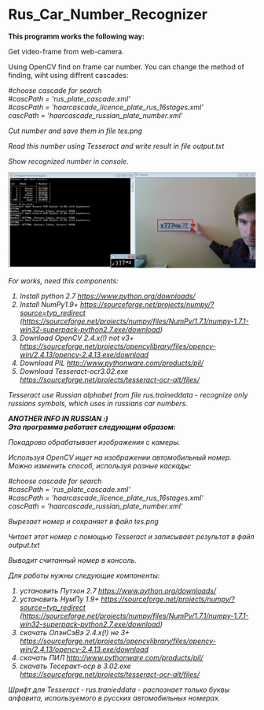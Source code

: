 ﻿# Rus_Car_Number_Recognizer

<b>This programm works the following way:</b>

Get video-frame from web-camera.

Using OpenCV find on frame car number. You can change the method of finding, wiht using diffrent cascades:

<i>#choose cascade for search<br/>
<i>#cascPath = 'rus_plate_cascade.xml'<br/>
<i>#cascPath = 'haarcascade_licence_plate_rus_16stages.xml'<br/>
<i>cascPath = 'haarcascade_russian_plate_number.xml'</i><br/>

Cut number and save them in file tes.png

Read this number using Tesseract and write result in file output.txt

Show recognized number in console.

<img src='demo.png' />

For works, need this components:

1. Install python 2.7 https://www.python.org/downloads/
2. Install NumPy1.9+	https://sourceforge.net/projects/numpy/?source=typ_redirect (https://sourceforge.net/projects/numpy/files/NumPy/1.7.1/numpy-1.7.1-win32-superpack-python2.7.exe/download)
3. Download OpenCV 2.4.х(!) not v3+ https://sourceforge.net/projects/opencvlibrary/files/opencv-win/2.4.13/opencv-2.4.13.exe/download	
4. Download PIL http://www.pythonware.com/products/pil/	
5. Download Tesseract-ocr3.02.exe https://sourceforge.net/projects/tesseract-ocr-alt/files/

Tesseract use Russian alphabet from file rus.traineddata - recognize only russians symbols, which uses in russians car numbers.



<b>ANOTHER INFO IN RUSSIAN :)</b>
</br>
<b>Эта программа работает следующим образом:</b>

Покадрово обрабатывает изображения с камеры.

Используя OpenCV ищет на изображении автомобильный номер. Можно изменить способ, используя разные каскады:

<i>#choose cascade for search<br/>
<i>#cascPath = 'rus_plate_cascade.xml'<br/>
<i>#cascPath = 'haarcascade_licence_plate_rus_16stages.xml'<br/>
<i>cascPath = 'haarcascade_russian_plate_number.xml'</i><br/>

Вырезает номер и сохраняет в файл tes.png

Читает этот номер с помощью Tesseract и записывает результат в файл output.txt

Выводит считанный номер в консоль.

Для работы нужны следующие компоненты:
 
1. установить Путхон 2.7 https://www.python.org/downloads/
2. установить НумПу 1.9+	https://sourceforge.net/projects/numpy/?source=typ_redirect (https://sourceforge.net/projects/numpy/files/NumPy/1.7.1/numpy-1.7.1-win32-superpack-python2.7.exe/download)
3. скачать ОпэнСэВэ 2.4.х(!) не 3+ https://sourceforge.net/projects/opencvlibrary/files/opencv-win/2.4.13/opencv-2.4.13.exe/download	
4. скачать ПИЛ http://www.pythonware.com/products/pil/	
5. скачать Тесеракт-оср в 3.02.exe https://sourceforge.net/projects/tesseract-ocr-alt/files/


Шрифт для Tesseract - rus.tranieddata - распознает только буквы алфавита, используемого в русских автомобильных номерах.
